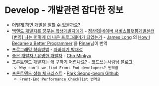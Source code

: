 # Develop - 개발관련 잡다한 정보

- [어떻게 하면 개발을 잘할 수 있을까요?](http://www.popit.kr/%EC%96%B4%EB%96%BB%EA%B2%8C-%ED%95%98%EB%A9%B4-%EA%B0%9C%EB%B0%9C%EC%9D%84-%EC%9E%98%ED%95%A0-%EC%88%98-%EC%9E%88%EC%9D%84%EA%B9%8C%EC%9A%94/)
- [백엔드 개발자를 꿈꾸는 학생개발자에게](https://d2.naver.com/news/3435170) - [정상혁|네이버 서비스플랫폼개발센터](https://d2.naver.com/search?keyword=%EC%A0%95%EC%83%81%ED%98%81)
   [[번역] 나는 어떻게 더 나은 프로그래머가 되었는가](https://adhrinae.github.io/posts/how-i-became-a-better-programmer-kr/)	- [James Long](https://twitter.com/jlongster) 의 [How I Became a Better Programmer](https://jlongster.com/How-I-Became-Better-Programmer) 을 [Rinae](https://adhrinae.github.io/)님이 번역
- [프로그래밍 학습방법](https://www.youtube.com/watch?v=Xcy2Pq6LABk) - [자바지기 박재성](https://www.slipp.net/users/1/%EC%9E%90%EB%B0%94%EC%A7%80%EA%B8%B0)
- [좋은 개발자 / 유명한 개발자](https://medium.com/@pitzcarraldo/%EC%A2%8B%EC%9D%80-%EA%B0%9C%EB%B0%9C%EC%9E%90-%EC%9C%A0%EB%AA%85%ED%95%9C-%EA%B0%9C%EB%B0%9C%EC%9E%90-19b20a7d6ace) - [Cho Minkyu](https://medium.com/@pitzcarraldo)
- [프론트엔드 개발자는 왜 구하기 어렵나요?](https://taegon.kim/archives/4810) - [코드쓰는사람님 블로그](https://taegon.kim/aboutme)
   - `Why can't we find Front End developers? 번역글`
- [프론트엔드 성능 체크리스트](https://github.com/ParkSB/Front-End-Performance-Checklist) - [Park Seong-beom Github](https://github.com/ParkSB)
   - `Front-End Performance Checklist 번역글`

